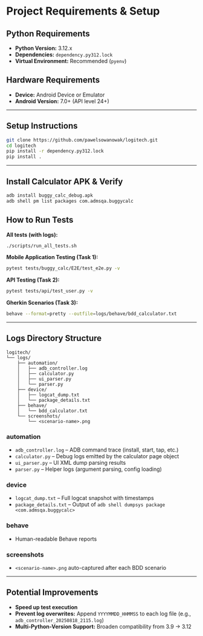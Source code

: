 # Project Requirements & Setup

## Python Requirements
- **Python Version:** 3.12.x
- **Dependencies:** `dependency.py312.lock`
- **Virtual Environment:** Recommended (`pyenv`)

## Hardware Requirements
- **Device:** Android Device or Emulator
- **Android Version:** 7.0+ (API level 24+)

---

## Setup Instructions

```bash
git clone https://github.com/pawelsowanowak/logitech.git
cd logitech
pip install -r dependency.py312.lock
pip install .
```

---

## Install Calculator APK & Verify

```bash
adb install buggy_calc_debug.apk
adb shell pm list packages com.admsqa.buggycalc
```

## How to Run Tests

**All tests (with logs):**
```bash
./scripts/run_all_tests.sh
```

**Mobile Application Testing (Task 1):**
```bash
pytest tests/buggy_calc/E2E/test_e2e.py -v
```

**API Testing (Task 2):**
```bash
pytest tests/api/test_user.py -v
```

**Gherkin Scenarios (Task 3):**
```bash
behave --format=pretty --outfile=logs/behave/bdd_calculator.txt
```

---

## Logs Directory Structure

```
logitech/
└── logs/
    ├── automation/
    │   ├── adb_controller.log
    │   ├── calculator.py
    │   ├── ui_parser.py
    │   └── parser.py
    ├── device/
    │   ├── logcat_dump.txt
    │   └── package_details.txt
    ├── behave/
    │   └── bdd_calculator.txt
    └── screenshots/
        └── <scenario-name>.png
```

### automation
- `adb_controller.log` – ADB command trace (install, start, tap, etc.)
- `calculator.py` – Debug logs emitted by the calculator page object
- `ui_parser.py` – UI XML dump parsing results
- `parser.py` – Helper logs (argument parsing, config loading)

### device
- `logcat_dump.txt` – Full logcat snapshot with timestamps
- `package_details.txt` – Output of `adb shell dumpsys package <com.admsqa.buggycalc>`

### behave
- Human-readable Behave reports

### screenshots
- `<scenario-name>.png` auto-captured after each BDD scenario

---

## Potential Improvements

- **Speed up test execution**
- **Prevent log overwrites:** Append `YYYYMMDD_HHMMSS` to each log file (e.g., `adb_controller_20250818_2115.log`)
- **Multi-Python-Version Support:** Broaden compatibility from 3.9 → 3.12
